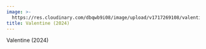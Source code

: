 ```yaml
---
image: >-
  https://res.cloudinary.com/dbqwb9i08/image/upload/v1717269108/valentine_grgtvq.jpg
title: Valentine (2024)
---
```


Valentine (2024)
